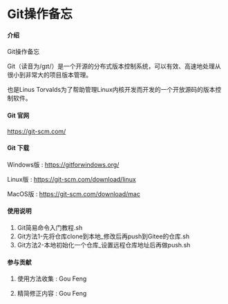 # Git操作备忘

#### 介绍

Git操作备忘

Git（读音为/gɪt/）是一个开源的分布式版本控制系统，可以有效、高速地处理从很小到非常大的项目版本管理。

也是Linus Torvalds为了帮助管理Linux内核开发而开发的一个开放源码的版本控制软件。

#### Git 官网

https://git-scm.com/

#### Git 下载

Windows版 : https://gitforwindows.org/

Linux版 : https://git-scm.com/download/linux

MacOS版 : https://git-scm.com/download/mac

#### 使用说明

1. Git简易命令入门教程.sh
2. Git方法1-先将仓库clone到本地_修改后再push到Gitee的仓库.sh
3. Git方法2-本地初始化一个仓库_设置远程仓库地址后再做push.sh

#### 参与贡献

1. 使用方法收集 : Gou Feng

2. 精简修正内容 : Gou Feng
